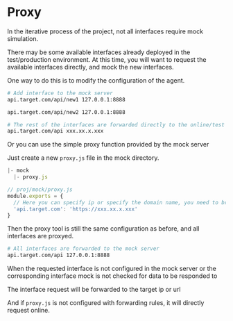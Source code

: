 
# Proxy

In the iterative process of the project, not all interfaces require mock simulation.

There may be some available interfaces already deployed in the test/production environment. At this time, you will want to request the available interfaces directly, and mock the new interfaces.

One way to do this is to modify the configuration of the agent.

```bash
# Add interface to the mock server
api.target.com/api/new1 127.0.0.1:8888

api.target.com/api/new2 127.0.0.1:8888

# The rest of the interfaces are forwarded directly to the online/test machine data.
api.target.com/api xxx.xx.x.xxx
```

Or you can use the simple proxy function provided by the mock server

Just create a new `proxy.js` file in the mock directory.

```js
|- mock
  |- proxy.js

// proj/mock/proxy.js
module.exports = {
  // Here you can specify ip or specify the domain name, you need to bring the protocol type
  'api.target.com': 'https://xxx.xx.x.xxx'
}
```

Then the proxy tool is still the same configuration as before, and all interfaces are proxyed.

```bash
# All interfaces are forwarded to the mock server
api.target.com/api 127.0.0.1:8888
```

When the requested interface is not configured in the mock server or the corresponding interface mock is not checked for data to be responded to

The interface request will be forwarded to the target ip or url

And if `proxy.js` is not configured with forwarding rules, it will directly request online.
